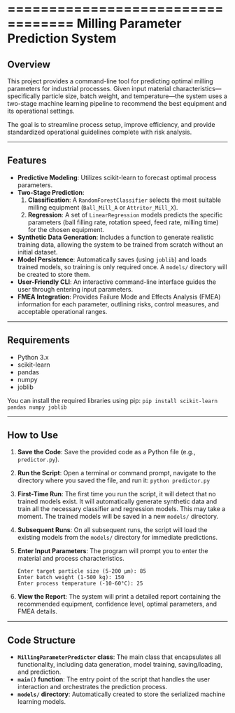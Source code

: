 ==================================
 Milling Parameter Prediction System
==================================

## Overview

This project provides a command-line tool for predicting optimal milling parameters for industrial processes. Given input material characteristics—specifically particle size, batch weight, and temperature—the system uses a two-stage machine learning pipeline to recommend the best equipment and its operational settings.

The goal is to streamline process setup, improve efficiency, and provide standardized operational guidelines complete with risk analysis.

---

## Features

- **Predictive Modeling**: Utilizes scikit-learn to forecast optimal process parameters.
- **Two-Stage Prediction**:
    1.  **Classification**: A `RandomForestClassifier` selects the most suitable milling equipment (`Ball_Mill_A` or `Attritor_Mill_X`).
    2.  **Regression**: A set of `LinearRegression` models predicts the specific parameters (ball filling rate, rotation speed, feed rate, milling time) for the chosen equipment.
- **Synthetic Data Generation**: Includes a function to generate realistic training data, allowing the system to be trained from scratch without an initial dataset.
- **Model Persistence**: Automatically saves (using `joblib`) and loads trained models, so training is only required once. A `models/` directory will be created to store them.
- **User-Friendly CLI**: An interactive command-line interface guides the user through entering input parameters.
- **FMEA Integration**: Provides Failure Mode and Effects Analysis (FMEA) information for each parameter, outlining risks, control measures, and acceptable operational ranges.

---

## Requirements

- Python 3.x
- scikit-learn
- pandas
- numpy
- joblib

You can install the required libraries using pip:
`pip install scikit-learn pandas numpy joblib`

---

## How to Use

1.  **Save the Code**: Save the provided code as a Python file (e.g., `predictor.py`).

2.  **Run the Script**: Open a terminal or command prompt, navigate to the directory where you saved the file, and run it:
    `python predictor.py`

3.  **First-Time Run**: The first time you run the script, it will detect that no trained models exist. It will automatically generate synthetic data and train all the necessary classifier and regression models. This may take a moment. The trained models will be saved in a new `models/` directory.

4.  **Subsequent Runs**: On all subsequent runs, the script will load the existing models from the `models/` directory for immediate predictions.

5.  **Enter Input Parameters**: The program will prompt you to enter the material and process characteristics.

    ```
    Enter target particle size (5-200 μm): 85
    Enter batch weight (1-500 kg): 150
    Enter process temperature (-10-60°C): 25
    ```

6.  **View the Report**: The system will print a detailed report containing the recommended equipment, confidence level, optimal parameters, and FMEA details.

---

## Code Structure

- **`MillingParameterPredictor` class**: The main class that encapsulates all functionality, including data generation, model training, saving/loading, and prediction.
- **`main()` function**: The entry point of the script that handles the user interaction and orchestrates the prediction process.
- **`models/` directory**: Automatically created to store the serialized machine learning models.
